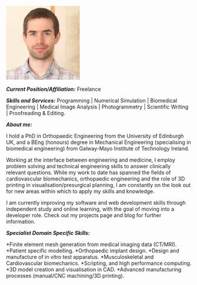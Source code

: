 
![Alt](/noel.jpg "Noel")

***Current Position/Affiliation:*** Freelance

***Skills and Services:*** Programming | Numerical Simulation | Biomedical Engineering | Medical Image Analysis | Photogrammetry | Scientific Writing | Proofreading & Editing.

***About me:***

I hold a PhD in Orthopaedic Engineering from the University of Edinburgh UK, and a BEng (honours) degree in Mechanical Engineering (specialising in biomedical engineering) from Galway-Mayo Institute of Technology Ireland.

Working at the interface between engineering and medicine, I employ problem solving and technical engineering skills to answer clinically relevant questions. While my work to date has spanned the fields of cardiovascular biomechanics, orthopaedic engineering and the role of 3D printing in visualisation/presurgical planning, I am constantly on the look out for new areas within which to apply my skills and knowledge.

I am currently improving my software and web development skills through independent study and online learning, with the goal of moving into a developer role. Check out my projects page and blog for further information.

***Specialist Domain Specific Skills:***

*Finite element mesh generation from medical imaging data (CT/MRI).
*Patient specific modelling.
*Orthopaedic implant design.
*Design and manufacture of in vitro test apparatus.
*Musculoskeletal and Cardiovascular biomechanics.
*Scripting, and high performance computing.
*3D model creation and visualisation in CAD.
*Advanced manufacturing processes (manual/CNC machining/3D printing).